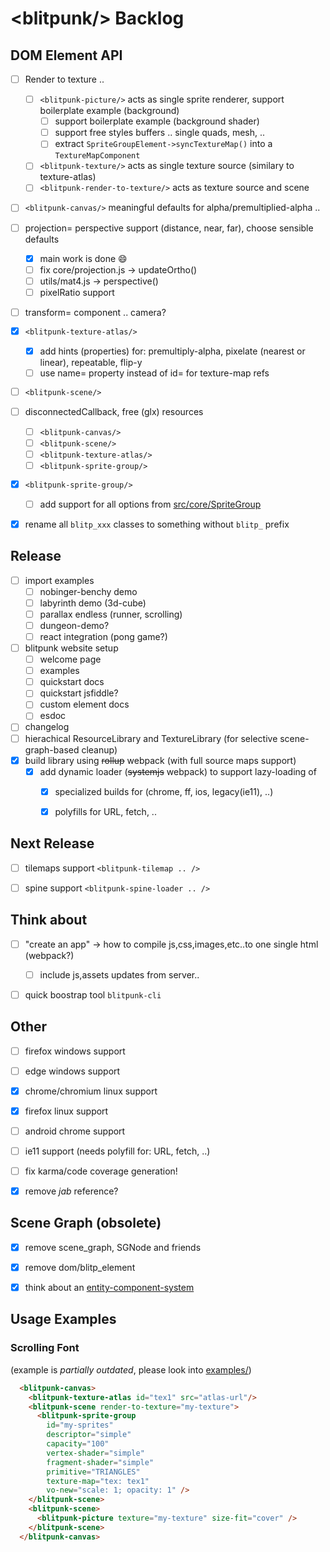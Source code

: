 # &lt;blitpunk/&gt; Backlog

DOM Element API
---------------

- [ ] Render to texture ..
  - [ ] `<blitpunk-picture/>` acts as single sprite renderer, support boilerplate example (background)
    - [ ] support boilerplate example (background shader)
    - [ ] support free styles buffers .. single quads, mesh, ..
    - [ ] extract `SpriteGroupElement->syncTextureMap()` into a `TextureMapComponent`
  - [ ] `<blitpunk-texture/>` acts as single texture source (similary to texture-atlas)
  - [ ] `<blitpunk-render-to-texture/>` acts as texture source and scene
- [ ] `<blitpunk-canvas/>` meaningful defaults for alpha/premultiplied-alpha ..
- [ ] projection= perspective support (distance, near, far), choose sensible defaults
  - [x] main work is done :smile:
  - [ ] fix core/projection.js -> updateOrtho()
  - [ ] utils/mat4.js -> perspective()
  - [ ] pixelRatio support
- [ ] transform= component .. camera?
- [x] `<blitpunk-texture-atlas/>`
  - [x] add hints (properties) for: premultiply-alpha, pixelate (nearest or linear), repeatable, flip-y
  - [ ] use name= property instead of id= for texture-map refs
- [ ] `<blitpunk-scene/>`
- [ ] disconnectedCallback, free (glx) resources
  - [ ] `<blitpunk-canvas/>`
  - [ ] `<blitpunk-scene/>`
  - [ ] `<blitpunk-texture-atlas/>`
  - [ ] `<blitpunk-sprite-group/>`
- [x] `<blitpunk-sprite-group/>`
  - [ ] add support for all options from [src/core/SpriteGroup](src/core/sprite_group.js)
- [x] rename all `blitp_xxx` classes to something without `blitp_` prefix


Release
-------

- [ ] import examples
  - [ ] nobinger-benchy demo
  - [ ] labyrinth demo (3d-cube)
  - [ ] parallax endless (runner, scrolling)
  - [ ] dungeon-demo?
  - [ ] react integration (pong game?)
- [ ] blitpunk website setup
  - [ ] welcome page
  - [ ] examples
  - [ ] quickstart docs
  - [ ] quickstart jsfiddle?
  - [ ] custom element docs
  - [ ] esdoc
- [ ] changelog
- [ ] hierachical ResourceLibrary and TextureLibrary (for selective scene-graph-based cleanup)
- [x] build library using ~~rollup~~ webpack (with full source maps support)
  - [x] add dynamic loader (~~systemjs~~ webpack) to support lazy-loading of
    - [x] specialized builds for (chrome, ff, ios, legacy(ie11), ..)
    - [x] polyfills for URL, fetch, ..


Next Release
------------

- [ ] tilemaps support `<blitpunk-tilemap .. />`
- [ ] spine support `<blitpunk-spine-loader .. />`


Think about
-----------

- [ ] "create an app" -> how to compile js,css,images,etc..to one single html (webpack?)
  - [ ] include js,assets updates from server..
- [ ] quick boostrap tool `blitpunk-cli`


Other
-----

- [ ] firefox windows support
- [ ] edge windows support
- [x] chrome/chromium linux support
- [x] firefox linux support
- [ ] android chrome support
- [ ] ie11 support (needs polyfill for: URL, fetch, ..)
- [ ] fix karma/code coverage generation!
- [x] remove *jab* reference?


Scene Graph (obsolete)
----------------------

- [x] remove scene_graph, SGNode and friends
- [x] remove dom/blitp_element
- [x] think about an [entity-component-system](https://aframe.io/docs/0.6.0/introduction/entity-component-system.html)


Usage Examples
--------------

### Scrolling Font

(example is _partially outdated_, please look into [examples/](examples/))

```html
  <blitpunk-canvas>
    <blitpunk-texture-atlas id="tex1" src="atlas-url"/>
    <blitpunk-scene render-to-texture="my-texture">
      <blitpunk-sprite-group
        id="my-sprites"
        descriptor="simple"
        capacity="100"
        vertex-shader="simple"
        fragment-shader="simple"
        primitive="TRIANGLES"
        texture-map="tex: tex1"
        vo-new="scale: 1; opacity: 1" />
    </blitpunk-scene>
    <blitpunk-scene>
      <blitpunk-picture texture="my-texture" size-fit="cover" />
    </blitpunk-scene>
  </blitpunk-canvas>
```

